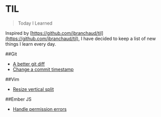 # TIL
> Today I Learned

Inspired by [https://github.com/jbranchaud/til](https://github.com/jbranchaud/til), I have decided to keep a list of new things I learn every day.

##Git
* [A better git diff](git/diff-so-fancy.md)
* [Change a commit timestamp](git/change-commit-timestamp.md)

##Vim
* [Resize vertical split](vim/resize-split.md)

##Ember JS
* [Handle permission errors](ember/no-auth-permission.md)

